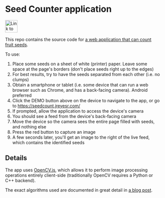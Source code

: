 # Seed Counter application

<a href="https://seedcount.jreyesr.com/" target="_blank"><img alt="Link to demo page" src="https://img.shields.io/badge/DEMO-darkgreen?style=flat-square" height=40></a>

This repo contains the source code for [a web application that can count fruit seeds](https://seedcount.jreyesr.com/).

To use:

1. Place some seeds on a sheet of white (printer) paper. Leave some space at the page's borders (don't place seeds right up to the edges)
1. For best results, try to have the seeds separated from each other (i.e. no clumps)
1. Obtain a smartphone or tablet (i.e. some device that can run a web browser such as Chrome, and has a back-facing camera). Android preferred
1. Click the DEMO button above on the device to navigate to the app, or go to <https://seedcount.jreyesr.com/>
1. If prompted, allow the application to access the device's camera
1. You should see a feed from the device's back-facing camera
1. Move the device so the camera sees the entire page filled with seeds, and nothing else
1. Press the red button to capture an image
1. A few seconds later, you'll get an image to the right of the live feed, which contains the identified seeds

## Details

The app uses [OpenCV.js](https://docs.opencv.org/4.x/df/d0a/tutorial_js_intro.html), which allows it to perform image processing operations entirely client-side (traditionally OpenCV requires a Python or C++ backend).

The exact algorithms used are documented in great detail in [a blog post](https://blog.jreyesr.com/posts/seedcounter/).
